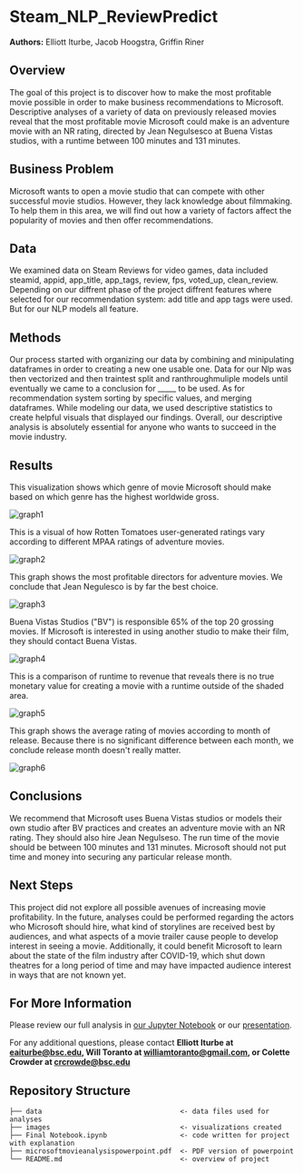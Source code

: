 # Steam_NLP_ReviewPredict
**Authors:** Elliott Iturbe,  Jacob Hoogstra, Griffin Riner

## Overview
The goal of this project is to discover how to make the most profitable movie possible in order to make business recommendations to Microsoft. Descriptive analyses of a variety of data on previously released movies reveal that the most profitable movie Microsoft could make is an adventure movie with an NR rating, directed by Jean Negulsesco at Buena Vistas studios, with a runtime between 100 minutes and 131 minutes.

## Business Problem
Microsoft wants to open a movie studio that can compete with other successful movie studios. However, they lack knowledge about filmmaking. To help them in this area, we will find out how a variety of factors affect the popularity of movies and then offer recommendations.

## Data
We examined data on Steam Reviews for video games, data included steamid, appid, app_title, app_tags, review, fps, voted_up, clean_review. Depending on our diffrent phase of the project diffrent features where selected for our recommendation system: add title and app tags were used. But for our NLP models all feature.

## Methods
Our process started with organizing our data by combining and minipulating dataframes in order to creating a new one usable one. Data for our Nlp was then vectorized and then traintest split and ranthroughmuliple models until eventually we came to a conclusion for _____ to be used. As for recommendation system sorting by specific values, and merging dataframes. While modeling our data, we used descriptive statistics to create helpful visuals that displayed our findings. Overall, our descriptive analysis is absolutely essential for anyone who wants to succeed in the movie industry.

## Results

This visualization shows which genre of movie Microsoft should make based on which genre has the highest worldwide gross.

![graph1](./images/grouped_barplot_Seaborn_barplot_Python_corrected.png)

This is a visual of how Rotten Tomatoes user-generated ratings vary according to different MPAA ratings of adventure movies.

![graph2](./images/Rotten_tomatose_Ratings.png)

This graph shows the most profitable directors for adventure movies. We conclude that Jean Negulesco is by far the best choice.

![graph3](./images/Directors_and_Profit_for_Adventure_Movies.png)

Buena Vistas Studios ("BV") is responsible 65% of the top 20 grossing movies. If Microsoft is interested in using another studio to make their film, they should contact Buena Vistas.

![graph4](./images/top20_barplot_Seaborn_barplot_Python.png)

This is a comparison of runtime to revenue that reveals there is no true monetary value for creating a movie with a runtime outside of the shaded area.

![graph5](./images/Runtime_Comparison_line_added.png)

This graph shows the average rating of movies according to month of release. Because there is no significant difference between each month, we conclude release month doesn't really matter.

![graph6](./images/Month_and_Rating.png)

## Conclusions
We recommend that Microsoft uses Buena Vistas studios or models their own studio after BV practices and creates an adventure movie with an NR rating. They should also hire Jean Negulseso. The run time of the movie should be between 100 minutes and 131 minutes. Microsoft should not put time and money into securing any particular release month.

## Next Steps
This project did not explore all possible avenues of increasing movie profitability. In the future, analyses could be performed regarding the actors who Microsoft should hire, what kind of storylines are received best by audiences, and what aspects of a movie trailer cause people to develop interest in seeing a movie. Additionally, it could benefit Microsoft to learn about the state of the film industry after COVID-19, which shut down theatres for a long period of time and may have impacted audience interest in ways that are not known yet.

## For More Information
Please review our full analysis in [our Jupyter Notebook](./Final/Notebook.ipynb) or our [presentation](./microsoftmovieanalysispowerpoint.pdf).

For any additional questions, please contact **Elliott Iturbe at eaiturbe@bsc.edu, Will Toranto at williamtoranto@gmail.com, or Colette Crowder at crcrowde@bsc.edu**

## Repository Structure

```
├── data                                  <- data files used for analyses
├── images                                <- visualizations created
├── Final Notebook.ipynb                  <- code written for project with explanation
├── microsoftmovieanalysispowerpoint.pdf  <- PDF version of powerpoint
└── README.md                             <- overview of project
```

